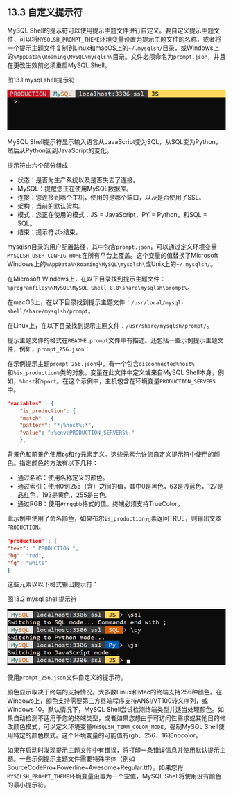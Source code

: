 ## 13.3 自定义提示符

MySQL Shell的提示符可以使用提示主题文件进行自定义。要自定义提示主题文件，可以将`MYSQLSH_PROMPT_THEME`环境变量设置为提示主题文件的名称，或者将一个提示主题文件复制到Linux和macOS上的`~/.mysqlsh/`目录，或Windows上的`%AppData%\Roaming\MySQL\mysqlsh\`目录。文件必须命名为`prompt.json`，并且在更改生效前必须重启MySQL Shell。

图13.1 mysql shell提示符

![](custom-mysqlsh-prompt.png)

MySQL Shell提示符显示输入语言从JavaScript变为SQL，从SQL变为Python，然后从Python回到JavaScript的变化。

提示符由六个部分组成：

- 状态：是否为生产系统以及是否失去了连接。
- MySQL：提醒您正在使用MySQL数据库。
- 连接：您连接到哪个主机，使用的是哪个端口，以及是否使用了SSL。
- 架构：当前的默认架构。
- 模式：您正在使用的模式：JS = JavaScript，PY = Python，和SQL = SQL。
- 结束：提示符以`>`结束。

mysqlsh目录的用户配置路径，其中包含`prompt.json`，可以通过定义环境变量`MYSQLSH_USER_CONFIG_HOME`在所有平台上覆盖。这个变量的值替换了Microsoft Windows上的`%AppData%\Roaming\MySQL\mysqlsh\`或Unix上的`~/.mysqlsh/`。

在Microsoft Windows上，在以下目录找到提示主题文件：`%programfiles%\MySQL\MySQL Shell 8.0\share\mysqlsh\prompt\`。

在macOS上，在以下目录找到提示主题文件：`/usr/local/mysql-shell/share/mysqlsh/prompt`。

在Linux上，在以下目录找到提示主题文件：`/usr/share/mysqlsh/prompt/`。

提示主题文件的格式在`README.prompt`文件中有描述。还包括一些示例提示主题文件，例如，`prompt_256.json`：

在示例提示主题`prompt_256.json`中，有一个包含`disconnected%host%`和`%is_production%`类的对象。变量在此文件中定义或来自MySQL Shell本身，例如，`%host`和`%port`。在这个示例中，主机包含在环境变量`PRODUCTION_SERVERS`中。

```json
"variables" : {
    "is_production": {
    "match" : {
    "pattern": "*;%host%;*",
    "value": ";%env:PRODUCTION_SERVERS%;"
    },
```

背景色和前景色使用`bg`和`fg`元素定义。这些元素允许您自定义提示符中使用的颜色。指定颜色的方法有以下几种：

- 通过名称：使用名称定义的颜色。
- 通过索引：使用0到255（含）之间的值，其中0是黑色，63是浅蓝色，127是品红色，193是黄色，255是白色。
- 通过RGB：使用`#rrggbb`格式的值。终端必须支持TrueColor。

此示例中使用了命名颜色，如果布尔`is_production`元素返回TRUE，则输出文本`PRODUCTION`。

```json
"production" : {
"text": " PRODUCTION ",
"bg": "red",
"fg": "white"
}
```

这些元素以以下格式输出提示符：

图13.2 mysql shell提示符

![](mysqlsh-prompt.png)

使用`prompt_256.json`文件自定义的提示符。

颜色显示取决于终端的支持情况。大多数Linux和Mac的终端支持256种颜色。在Windows上，颜色支持需要第三方终端程序支持ANSI/VT100转义序列，或Windows 10。默认情况下，MySQL Shell尝试检测终端类型并适当处理颜色。如果自动检测不适用于您的终端类型，或者如果您想由于可访问性需求或其他目的修改颜色模式，可以定义环境变量`MYSQLSH_TERM_COLOR_MODE`，强制MySQL Shell使用特定的颜色模式。这个环境变量的可能值有rgb、256、16和nocolor。

如果在启动时发现提示主题文件中有错误，将打印一条错误信息并使用默认提示主题。一些示例提示主题文件需要特殊字体（例如SourceCodePro+Powerline+Awesome+Regular.ttf）。如果您将`MYSQLSH_PROMPT_THEME`环境变量设置为一个空值，MySQL Shell将使用没有颜色的最小提示符。